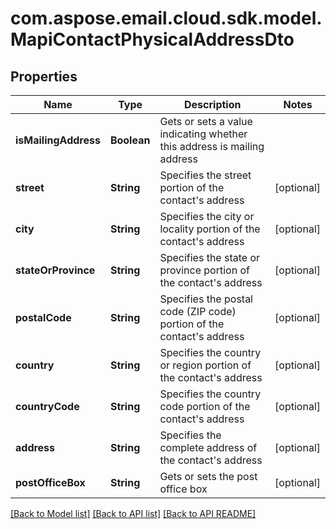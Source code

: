 
# com.aspose.email.cloud.sdk.model.MapiContactPhysicalAddressDto

## Properties
Name | Type | Description | Notes
------------ | ------------- | ------------- | -------------
**isMailingAddress** | **Boolean** | Gets or sets a value indicating whether this address is mailing address              | 
**street** | **String** | Specifies the street portion of the contact&#39;s address              |  [optional]
**city** | **String** | Specifies the city or locality portion of the contact&#39;s address              |  [optional]
**stateOrProvince** | **String** | Specifies the state or province portion of the contact&#39;s address              |  [optional]
**postalCode** | **String** | Specifies the postal code (ZIP code) portion of the contact&#39;s address              |  [optional]
**country** | **String** | Specifies the country or region portion of the contact&#39;s address              |  [optional]
**countryCode** | **String** | Specifies the country code portion of the contact&#39;s address              |  [optional]
**address** | **String** | Specifies the complete address of the contact&#39;s address              |  [optional]
**postOfficeBox** | **String** | Gets or sets the post office box              |  [optional]


[[Back to Model list]](README.md#documentation-for-models) [[Back to API list]](README.md#documentation-for-api-endpoints) [[Back to API README]](README.md)


